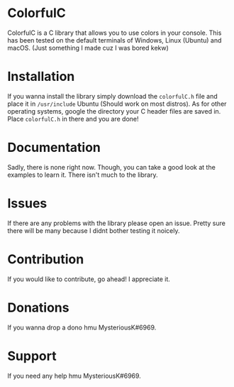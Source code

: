 # ColorfulC
ColorfulC is a C library that allows you to use colors in your console. This has been tested on the default terminals of Windows, Linux (Ubuntu) and macOS. (Just something I made cuz I was bored kekw)
# Installation
If you wanna install the library simply download the `colorfulC.h` file and place it in `/usr/include` Ubuntu (Should work on most distros). As for other operating systems, google the directory your C header files are saved in. Place `colorfulC.h` in there and you are done!
# Documentation
Sadly, there is none right now. Though, you can take a good look at the examples to learn it. There isn't much to the library.
# Issues
If there are any problems with the library please open an issue. Pretty sure there will be many because I didnt bother testing it noicely.
# Contribution
If you would like to contribute, go ahead! I appreciate it.
# Donations
If you wanna drop a dono hmu MysteriousK#6969.
# Support
If you need any help hmu MysteriousK#6969.
